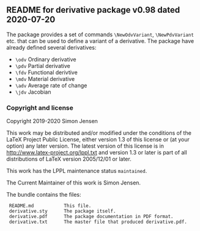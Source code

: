 ## README for derivative package v0.98 dated 2020-07-20

The package provides a set of commands `\NewOdvVariant`, `\NewPdvVariant` etc. that can be used to define a variant of a derivative. The package have already defined several derivatives:

 - `\odv`  Ordinary derivative
 - `\pdv`  Partial derivative
 - `\fdv`  Functional derivtive
 - `\mdv`  Material derivative
 - `\adv`  Average rate of change
 - `\jdv`  Jacobian

### Copyright and license

Copyright 2019-2020 Simon Jensen

This work may be distributed and/or modified under the
conditions of the LaTeX Project Public License, either version 1.3
of this license or (at your option) any later version.
The latest version of this license is in
  http://www.latex-project.org/lppl.txt
and version 1.3 or later is part of all distributions of LaTeX
version 2005/12/01 or later.

This work has the LPPL maintenance status `maintained`.

The Current Maintainer of this work is Simon Jensen.

The bundle contains the files:

     README.md           This file.
     derivative.sty      The package itself.
     derivative.pdf      The package documentation in PDF format.
     derivative.txt      The master file that produced derivative.pdf.